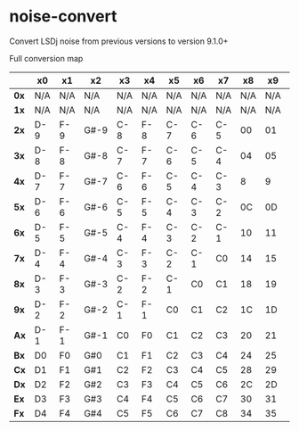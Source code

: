 # noise-convert
Convert LSDj noise from previous versions to version 9.1.0+

Full conversion map

|     | x0 | x1 | x2 | x3 | x4 | x5 | x6 | x7 | x8 | x9 | xA | xB | xC | xD | xE | xF |
| --- | --- | --- | --- | --- | --- | --- | --- | --- | --- | --- | --- | --- | --- | --- | --- | --- |
| <b>0x</b> | N/A | N/A | N/A | N/A | N/A | N/A | N/A | N/A | N/A | N/A | N/A | N/A | N/A | N/A | N/A | N/A |
| <b>1x</b> | N/A | N/A | N/A | N/A | N/A | N/A | N/A | N/A | N/A | N/A | N/A | N/A | N/A | N/A | N/A | N/A |
| <b>2x</b> | D-9 | F-9 | G#-9 | C-8 | F-8 | C-7 | C-6 | C-5 | 00 | 01 | 02 | 03 | 05 | 07 | 0B | 0F | 
| <b>3x</b> | D-8 | F-8 | G#-8 | C-7 | F-7 | C-6 | C-5 | C-4 | 04 | 05 | 06 | 07 | 09 | 0B | 0F | 13 | 
| <b>4x</b> | D-7 | F-7 | G#-7 | C-6 | F-6 | C-5 | C-4 | C-3 | 8 | 9 | 0A | 0B | 0D | 0F | 13 | 17 | 
| <b>5x</b> | D-6 | F-6 | G#-6 | C-5 | F-5 | C-4 | C-3 | C-2 | 0C | 0D | 0E | 0F | 11 | 13 | 17 | 1B | 
| <b>6x</b> | D-5 | F-5 | G#-5 | C-4 | F-4 | C-3 | C-2 | C-1 | 10 | 11 | 12 | 13 | 15 | 17 | 1B | 1F | 
| <b>7x</b> | D-4 | F-4 | G#-4 | C-3 | F-3 | C-2 | C-1 | C0 | 14 | 15 | 16 | 17 | 19 | 1B | 1F | 23 | 
| <b>8x</b> | D-3 | F-3 | G#-3 | C-2 | F-2 | C-1 | C0 | C1 | 18 | 19 | 1A | 1B | 1D | 1F | 23 | 27 | 
| <b>9x</b> | D-2 | F-2 | G#-2 | C-1 | F-1 | C0 | C1 | C2 | 1C | 1D | 1E | 1F | 21 | 23 | 27 | 2B | 
| <b>Ax</b> | D-1 | F-1 | G#-1 | C0 | F0 | C1 | C2 | C3 | 20 | 21 | 22 | 23 | 25 | 27 | 2B | 2F | 
| <b>Bx</b> | D0 | F0 | G#0 | C1 | F1 | C2 | C3 | C4 | 24 | 25 | 26 | 27 | 29 | 2B | 2F | 33 | 
| <b>Cx</b> | D1 | F1 | G#1 | C2 | F2 | C3 | C4 | C5 | 28 | 29 | 2A | 2B | 2D | 2F | 33 | 37 | 
| <b>Dx</b> | D2 | F2 | G#2 | C3 | F3 | C4 | C5 | C6 | 2C | 2D | 2E | 2F | 31 | 33 | 37 | 39 | 
| <b>Ex</b> | D3 | F3 | G#3 | C4 | F4 | C5 | C6 | C7 | 30 | 31 | 32 | 33 | 35 | 37 | 39 | 3A | 
| <b>Fx</b> | D4 | F4 | G#4 | C5 | F5 | C6 | C7 | C8 | 34 | 35 | 36 | 37 | 38 | 39 | 3A | 3B | 

